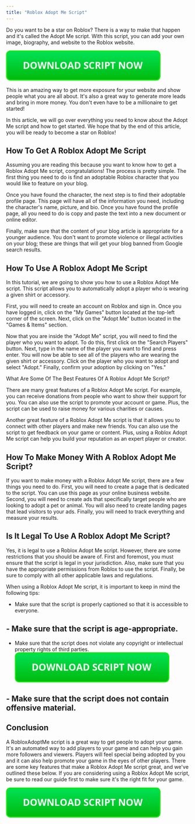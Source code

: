 ```yaml
---
title: "Roblox Adopt Me Script"
---
```


Do you want to be a star on Roblox? There is a way to make that happen and it's called the Adopt Me script. With this script, you can add your own image, biography, and website to the Roblox website.

[![script button](https://github.com/robloxpaste/robloxpaste.github.io/blob/main/script_button.png?raw=true)](https://rbxpaste.com/latest-script)


This is an amazing way to get more exposure for your website and show people what you are all about. It's also a great way to generate more leads and bring in more money. You don't even have to be a millionaire to get started!

In this article, we will go over everything you need to know about the Adopt Me script and how to get started. We hope that by the end of this article, you will be ready to become a star on Roblox!

## How To Get A Roblox Adopt Me Script
Assuming you are reading this because you want to know how to get a Roblox Adopt Me script, congratulations! The process is pretty simple. The first thing you need to do is find an adoptable Roblox character that you would like to feature on your blog. 

Once you have found the character, the next step is to find their adoptable profile page. This page will have all of the information you need, including the character's name, picture, and bio. Once you have found the profile page, all you need to do is copy and paste the text into a new document or online editor. 

Finally, make sure that the content of your blog article is appropriate for a younger audience. You don't want to promote violence or illegal activities on your blog; these are things that will get your blog banned from Google search results.

## How To Use A Roblox Adopt Me Script
In this tutorial, we are going to show you how to use a Roblox Adopt Me script. This script allows you to automatically adopt a player who is wearing a given shirt or accessory.

First, you will need to create an account on Roblox and sign in. Once you have logged in, click on the "My Games" button located at the top-left corner of the screen. Next, click on the "Adopt Me" button located in the "Games & Items" section.

Now that you are inside the "Adopt Me" script, you will need to find the player who you want to adopt. To do this, first click on the "Search Players" button. Next, type in the name of the player you want to find and press enter. You will now be able to see all of the players who are wearing the given shirt or accessory. Click on the player who you want to adopt and select "Adopt." Finally, confirm your adoption by clicking on "Yes."

What Are Some Of The Best Features Of A Roblox Adopt Me Script?

There are many great features of a Roblox Adopt Me script. For example, you can receive donations from people who want to show their support for you. You can also use the script to promote your account or game. Plus, the script can be used to raise money for various charities or causes.

Another great feature of a Roblox Adopt Me script is that it allows you to connect with other players and make new friends. You can also use the script to get feedback on your game or content. Plus, using a Roblox Adopt Me script can help you build your reputation as an expert player or creator.

## How To Make Money With A Roblox Adopt Me Script?
If you want to make money with a Roblox Adopt Me script, there are a few things you need to do. First, you will need to create a page that is dedicated to the script. You can use this page as your online business website. Second, you will need to create ads that specifically target people who are looking to adopt a pet or animal. You will also need to create landing pages that lead visitors to your ads. Finally, you will need to track everything and measure your results.

## Is It Legal To Use A Roblox Adopt Me Script?
Yes, it is legal to use a Roblox Adopt Me script. However, there are some restrictions that you should be aware of. First and foremost, you must ensure that the script is legal in your jurisdiction. Also, make sure that you have the appropriate permissions from Roblox to use the script. Finally, be sure to comply with all other applicable laws and regulations.

When using a Roblox Adopt Me script, it is important to keep in mind the following tips:

- Make sure that the script is properly captioned so that it is accessible to everyone.
## - Make sure that the script is age-appropriate.
- Make sure that the script does not violate any copyright or intellectual property rights of third parties.
[![script button](https://github.com/robloxpaste/robloxpaste.github.io/blob/main/script_button.png?raw=true)](https://rbxpaste.com/latest-script)

## - Make sure that the script does not contain offensive material.

## Conclusion

A RobloxAdoptMe script is a great way to get people to adopt your game. It's an automated way to add players to your game and can help you gain more followers and viewers. Players will feel special being adopted by you and it can also help promote your game in the eyes of other players. There are some key features that make a Roblox Adopt Me script great, and we've outlined these below. If you are considering using a Roblox Adopt Me script, be sure to read our guide first to make sure it's the right fit for your game.

[![script button](https://github.com/robloxpaste/robloxpaste.github.io/blob/main/script_button.png?raw=true)](https://rbxpaste.com/latest-script)
